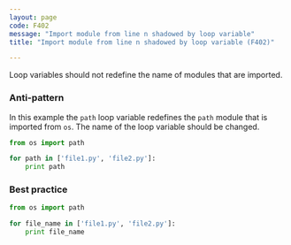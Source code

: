 ```yaml
---
layout: page
code: F402
message: "Import module from line n shadowed by loop variable"
title: "Import module from line n shadowed by loop variable (F402)"

---
```


Loop variables should not redefine the name of modules that are imported.

### Anti-pattern

In this example the `path` loop variable redefines the `path` module that is imported from `os`. The name of the loop variable should be changed.

```python
from os import path

for path in ['file1.py', 'file2.py']:
    print path
```

### Best practice

```python
from os import path

for file_name in ['file1.py', 'file2.py']:
    print file_name
```

